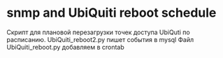 # snmp and UbiQuiti reboot schedule
Скрипт для плановой перезагрузки точек доступа UbiQuti по расписанию.
UbiQuiti_reboot2.py пишет события в mysql
Файл UbiQuiti_reboot.py добавляем в crontab
